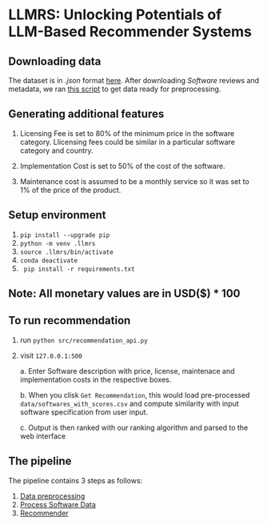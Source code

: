 # LLMRS: Unlocking Potentials of LLM-Based Recommender Systems

## Downloading data
The dataset is in *.json* format [here](https://cseweb.ucsd.edu/~jmcauley/datasets/amazon_v2/). After downloading *Software* reviews and metadata, we ran [this script](https://github.com/igunduz/sofRec/blob/main/src/notebooks/00_parse_and_clean_data.ipynb) to get data ready for preprocessing.

## Generating additional features
1. Licensing Fee is set to 80% of the minimum price in the software category. Llicensing fees could be similar in a particular software category and country.

2. Implementation Cost is set to 50% of the cost of the software.

3. Maintenance cost is assumed to be a monthly service so it was set to 1% of the price of the product.

## Setup environment
1. ``` pip install --upgrade pip ```
2. ``` python -m venv .llmrs ```
3. ``` source .llmrs/bin/activate ```
4. ``` conda deactivate ```
5. ``` pip install -r requirements.txt```

## Note: All monetary values are in USD($) * 100

## To run recommendation
1. run ```python src/recommendation_api.py```

2. visit ``` 127.0.0.1:500 ```

    a. Enter Software description with price, license, maintenace and implementation costs in the respective boxes.

    b. When you clisk `Get Recommendation`, this would load pre-processed `data/softwares_with_scores.csv` and compute similarity with input software specification from user input.

    c. Output is then ranked with our ranking algorithm and parsed to the web interface




## The pipeline
The pipeline contains 3 steps as follows:
1. [Data preprocessing](https://github.com/igunduz/sofRec/blob/main/src/data_preprocessing.py)
2. [Process Software Data](https://github.com/igunduz/sofRec/blob/main/src/software_data_processor.py)
3. [Recommender](https://github.com/igunduz/sofRec/blob/main/src/notebooks/recommendation_api.py)

